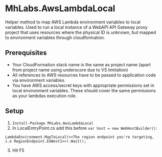 # MhLabs.AwsLambdaLocal

Helper method to map AWS Lambda environment variables to local variables. Used to run a local instance of a WebAPI API Gateway proxy project that uses resources where the physical ID is unknown, but mapped to environment variables through cloudformation.

## Prerequisites
* Your CloudFormation stack name is the same as project name (apart from project name using underscore due to VS limitation)
* All references to AWS resources have to be passed to application code via environment variables.
* You have AWS access/secret keys with appropriate permissions set in local environment variables. These should cover the same permissions as your lambdas execution role.

## Setup
1. `Install-Package MhLabs.AwsLambdaLocal`
2. In LocalEntryPoint.cs add this before `var host = new WebHostBuilder()`:
```
LambdaEnvironment.MapToLocal(<<The region endpoint you're targeting, i.e RegionEndpoint.EUWest1>>).Wait();
```
3. Hit F5
